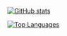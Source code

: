 [![GitHub stats](https://github-readme-stats.vercel.app/api?username=snovna&layout=compact&show_icons=true&theme=tokyonight)](https://github.com/snovna)

[![Top Languages](https://github-readme-stats.vercel.app/api/top-langs/?username=snovna&layout=compact&theme=tokyonight&bg_color=00000000&border_color=00000000)](https://github.com/snovna)

<!--
**Snovna/snovna** is a ✨ _special_ ✨ repository because its `README.md` (this file) appears on your GitHub profile.

Here are some ideas to get you started:

- 🔭 I’m currently working on ...
- 🌱 I’m currently learning ...
- 👯 I’m looking to collaborate on ...
- 🤔 I’m looking for help with ...
- 💬 Ask me about ...
- 📫 How to reach me: ...
- 😄 Pronouns: ...
- ⚡ Fun fact: ...
-->
